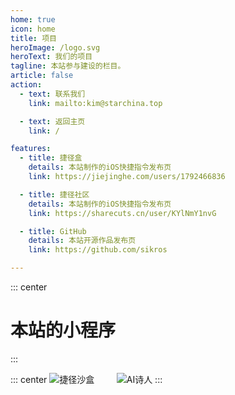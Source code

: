 ```yaml
---
home: true
icon: home
title: 项目
heroImage: /logo.svg
heroText: 我们的项目
tagline: 本站参与建设的栏目。
article: false
action:
  - text: 联系我们
    link: mailto:kim@starchina.top

  - text: 返回主页
    link: /

features:
  - title: 捷径盒
    details: 本站制作的iOS快捷指令发布页
    link: https://jiejinghe.com/users/1792466836

  - title: 捷径社区
    details: 本站制作的iOS快捷指令发布页
    link: https://sharecuts.cn/user/KYlNmY1nvG

  - title: GitHub
    details: 本站开源作品发布页
    link: https://github.com/sikros

---
```


::: center
# 本站的小程序
::: 

::: center 
![捷径沙盒](https://blog.starchina.top/images/jjsh.jpg) &nbsp; &nbsp; &nbsp; &nbsp; ![AI诗人](https://blog.starchina.top/images/aisr.jpg)
::: 